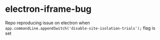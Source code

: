 # electron-iframe-bug
Repo reproducing issue on electron when `app.commandLine.appendSwitch('disable-site-isolation-trials');` flag is set
